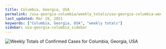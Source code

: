 ```yaml
---
title: Columbia, Georgia, USA
permalink: /usa-georgia-columbia/weekly_totals/usa-georgia-columbia-weekly_totals.html
last_updated: Mar 19, 2021
keywords: ["Columbia, Georgia, USA", "weekly totals"]
sidebar: usa-georgia-columbia_sidebar
---
```


![Weekly Totals of Confirmed Cases for Columbia, Georgia, USA](/covid_tracker/images/graphs/usa-georgia-columbia-weekly_totals_graph.png)
